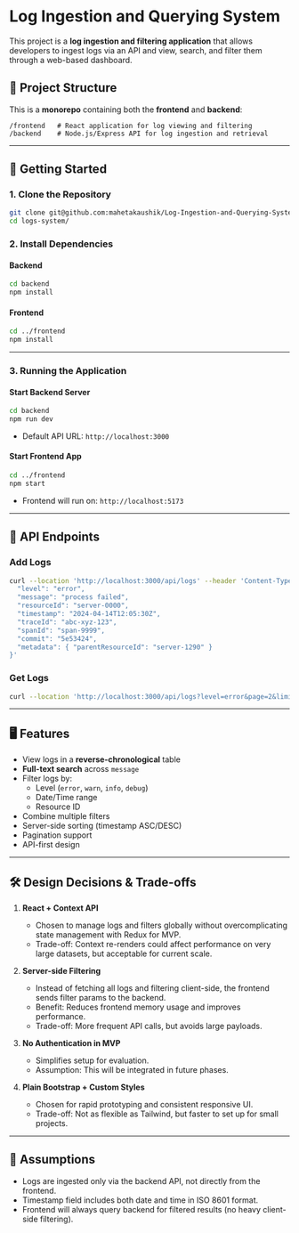 # Log Ingestion and Querying System

This project is a **log ingestion and filtering application** that allows developers to ingest logs via an API and view, search, and filter them through a web-based dashboard.

## 📂 Project Structure

This is a **monorepo** containing both the **frontend** and **backend**:

```
/frontend   # React application for log viewing and filtering
/backend    # Node.js/Express API for log ingestion and retrieval
```

---

## 🚀 Getting Started

### 1. Clone the Repository
```bash
git clone git@github.com:mahetakaushik/Log-Ingestion-and-Querying-System.git
cd logs-system/
```

### 2. Install Dependencies

#### Backend
```bash
cd backend
npm install
```

#### Frontend
```bash
cd ../frontend
npm install
```

---

### 3. Running the Application

#### Start Backend Server
```bash
cd backend
npm run dev
```
- Default API URL: `http://localhost:3000`

#### Start Frontend App
```bash
cd ../frontend
npm start
```
- Frontend will run on: `http://localhost:5173`

---

## 📌 API Endpoints

### **Add Logs**
```bash
curl --location 'http://localhost:3000/api/logs' --header 'Content-Type: application/json' --data '{
  "level": "error",
  "message": "process failed",
  "resourceId": "server-0000",
  "timestamp": "2024-04-14T12:05:30Z",
  "traceId": "abc-xyz-123",
  "spanId": "span-9999",
  "commit": "5e53424",
  "metadata": { "parentResourceId": "server-1290" }
}'
```

### **Get Logs**
```bash
curl --location 'http://localhost:3000/api/logs?level=error&page=2&limit=1'
```

---

## 🖥️ Features

- View logs in a **reverse-chronological** table
- **Full-text search** across `message`
- Filter logs by:
  - Level (`error`, `warn`, `info`, `debug`)
  - Date/Time range
  - Resource ID
- Combine multiple filters
- Server-side sorting (timestamp ASC/DESC)
- Pagination support
- API-first design

---

## 🛠️ Design Decisions & Trade-offs

1. **React + Context API**
   - Chosen to manage logs and filters globally without overcomplicating state management with Redux for MVP.
   - Trade-off: Context re-renders could affect performance on very large datasets, but acceptable for current scale.

2. **Server-side Filtering**
   - Instead of fetching all logs and filtering client-side, the frontend sends filter params to the backend.
   - Benefit: Reduces frontend memory usage and improves performance.
   - Trade-off: More frequent API calls, but avoids large payloads.

3. **No Authentication in MVP**
   - Simplifies setup for evaluation.
   - Assumption: This will be integrated in future phases.

4. **Plain Bootstrap + Custom Styles**
   - Chosen for rapid prototyping and consistent responsive UI.
   - Trade-off: Not as flexible as Tailwind, but faster to set up for small projects.

---

## 📌 Assumptions

- Logs are ingested only via the backend API, not directly from the frontend.
- Timestamp field includes both date and time in ISO 8601 format.
- Frontend will always query backend for filtered results (no heavy client-side filtering).